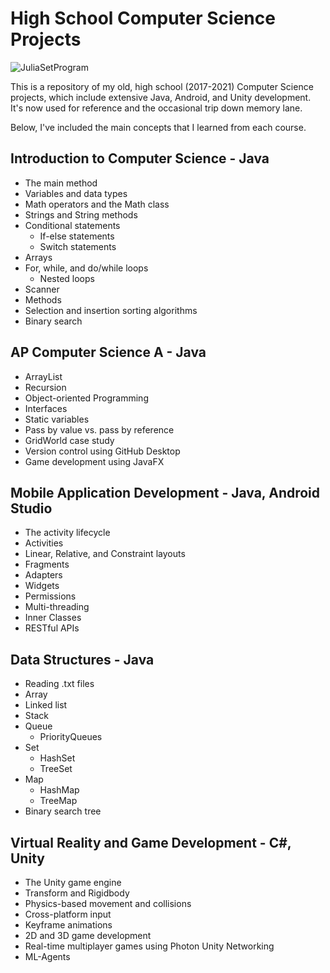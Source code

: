 # High School Computer Science Projects

![JuliaSetProgram](https://user-images.githubusercontent.com/44681827/130009941-fb472094-2b29-4391-9fb8-e1f4bf661004.png)

This is a repository of my old, high school (2017-2021) Computer Science projects, which include extensive Java, Android, and Unity development. It's now used for reference and the occasional trip down memory lane.

Below, I've included the main concepts that I learned from each course.

## Introduction to Computer Science - Java

* The main method
* Variables and data types
* Math operators and the Math class
* Strings and String methods
* Conditional statements
  * If-else statements
  * Switch statements
* Arrays
* For, while, and do/while loops
  * Nested loops
* Scanner
* Methods
* Selection and insertion sorting algorithms
* Binary search

## AP Computer Science A - Java

* ArrayList
* Recursion
* Object-oriented Programming
* Interfaces
* Static variables
* Pass by value vs. pass by reference
* GridWorld case study
* Version control using GitHub Desktop
* Game development using JavaFX

## Mobile Application Development - Java, Android Studio

* The activity lifecycle
* Activities
* Linear, Relative, and Constraint layouts
* Fragments
* Adapters
* Widgets
* Permissions
* Multi-threading
* Inner Classes
* RESTful APIs

## Data Structures - Java

* Reading .txt files
* Array
* Linked list
* Stack
* Queue
  * PriorityQueues
* Set
  * HashSet
  * TreeSet
* Map
  * HashMap
  * TreeMap
* Binary search tree

## Virtual Reality and Game Development - C#, Unity

* The Unity game engine
* Transform and Rigidbody
* Physics-based movement and collisions
* Cross-platform input
* Keyframe animations
* 2D and 3D game development
* Real-time multiplayer games using Photon Unity Networking
* ML-Agents
